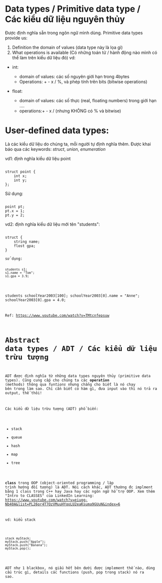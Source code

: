 # Data types / Primitive data type / Các kiểu dữ liệu nguyên thủy
Được định nghĩa sẵn trong ngôn ngữ mình dùng.
Primitive data types provide us:
1. Definition the domain of values (data type này là lọa gì)
2. What operations is available (Có những toán tử / hành động nào mình có thể làm trên kiểu dữ liệu đó)
vd:
- int:
    - domain of values: các số nguyên giới hạn trong 4bytes
    - Operations: + - x / %, và phép tính trên bits (bitwise operations)

- float:
    - domain of values: các số thực (real, floating numbers) trong giới hạn ....
    - operations:+ - x / (nhưng KHÔNG có % và bitwise)

# User-defined data types:
Là các kiểu dữ liệu do chúng ta, mỗi người tự định nghĩa thêm.
Được khai báo qua các keywords: *struct*, *union*, *enumeration*

vd1: định nghĩa kiểu dữ liệu point
<pre><code>
struct point {
    int x;
    int y;
};
</code></pre>

Sử dụng:
<pre><code>
point pt;
pt.x = 1;
pt.y = 2;
</code></pre>

vd2: định nghĩa kiểu dữ liệu mới tên "students":
<pre><code>
struct {
    string name;
    flost gpa;
}

sử dụng:
<pre><code>
students s1;
s1.name = "Tom";
s1.gpa = 3.9;
</code></pre>

students schoolYear2003[100];
schoolYear2003[0].name = "Anne";
schoolYear2003[0].gpa = 4.0;

Ref: https://www.youtube.com/watch?v=TMtcnfepsuw


# Abstract data types / ADT / Các kiểu dữ liệu trừu tượng
ADT được định nghĩa từ những data types nguyên thủy (primitive data types). Cũng cung cấp cho chúng ta các **operation** (methods) thông qua *funtions* nhưng chẳng cho biết là nó chạy bên trong làm sao. Chỉ cần biết có hàm gì, đưa input vào thì nó trả ra output, thế thôi!

Các kiểu dữ liệu trừu tượng (ADT) phổ biến:
- stack
- queue
- hash
- map
- tree

**class** trong OOP (object-oriented programming / lập trình hướng đối tượng) là ADT. Nói cách khác, ADT thường đc implment bằng 1 class trong C++ hay Java hay các ngôn ngữ hỗ trợ OOP.
Xem thêm "Intro to CLASSES" của LinkedIn Learning: https://www.youtube.com/watch?v=eiugg-Nb40A&list=PL26pr4T7OzVMuuHYqoLU2eaKsuma9GUuN&index=6


vd: kiểu stack
<pre><code>
stack myStack;
myStack.push("Apple");
myStack.push("Banana");
myStack.pop();
</code></pre>

ADT như 1 blackbox, nó giấu hết bên dưới được implement thế nào, dùng cấu trúc gì, details các functions (push, pop trong stack) nó ra sao.